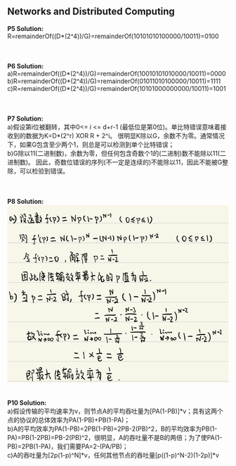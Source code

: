 ## Networks and Distributed Computing 

**P5 Solution:** <br/>
R=remainderOf((D*(2^4))/G)=remainderOf(10101010100000/10011)=0100<br/>
<br/>
<br/>
<br/>
**P6 Solution:**<br/>
a)R=remainderOf((D*(2^4))/G)=remainderOf(10010101010000/10011)=0000<br/>
b)R=remainderOf((D*(2^4))/G)=remainderOf(01011010100000/10011)=1111<br/>
c)R=remainderOf((D*(2^4))/G)=remainderOf(10101000000000/10011)=1001<br/>
<br/>
<br/>
<br/>
**P7 Solution:**<br/>
a)假设第i位被翻转，其中0<= i <= d+r-1 (最低位是第0位)。单比特错误意味着接收到的数据为K=D*(2^r) XOR R + 2^i。
很明显K除以G，余数不为零。通常情况下，如果G包含至少两个1，则总是可以检测到单个比特错误；<br/>
b)G除以11(二进制数)，余数为零，但任何包含奇数个1的(二进制)数不能除以11(二进制数)。
因此，奇数位错误的序列(不一定是连续的)不能除以11，因此不能被G整除，可以检验到错误。<br/>
<br/>
<br/>
<br/>
**P8 Solution:**<br/>
![the calculate process](https://github.com/Rea1One/images/blob/master/SlottedALOHA.jpg)
<br/>
<br/>
<br/>
**P10 Solution:**<br/>
a)假设传输的平均速率为v，则节点A的平均吞吐量为[PA(1-PB)]*v；具有这两个点的协议的总体效率为PA(1-PB)+PB(1-PA)；<br/>
b)A的平均效率为PA(1-PB)=2PB(1-PB)=2PB-2(PB)^2，B的平均效率为PB(1-PA)=PB(1-2PB)=PB-2(PB)^2，很明显，A的吞吐量不是B的两倍；为了使PA(1-PB)=2PB(1-PA)，我们需要PA=2-(PA/PB)；<br/>
c)A的吞吐量为[2p(1-p)^N]*v，任何其他节点的吞吐量[p((1-p)^N-2)(1-2p)]*v<br/>
